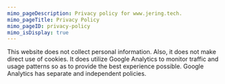 ```yaml
---
mimo_pageDescription: Privacy policy for www.jering.tech.
mimo_pageTitle: Privacy Policy
mimo_pageID: privacy-policy
mimo_isDisplay: true
---
```


This website does not collect personal information. Also, it does not make direct use of cookies. It does utilize Google Analytics to monitor traffic and usage patterns so as to provide the best experience possible.
Google Analytics has separate and independent policies.